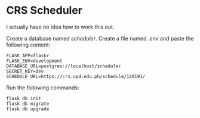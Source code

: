 # CRS Scheduler
I actually have no idea how to work this out.

Create a database named _scheduler_.
Create a file named _.env_ and paste the following content:
```
FLASK_APP=flaskr
FLASK_ENV=development
DATABASE_URL=postgres://localhost/scheduler
SECRET_KEY=dev
SCHEDULE_URL=https://crs.upd.edu.ph/schedule/120191/
```

Run the following commands:
```
flask db init
flask db migrate
flask db upgrade
```